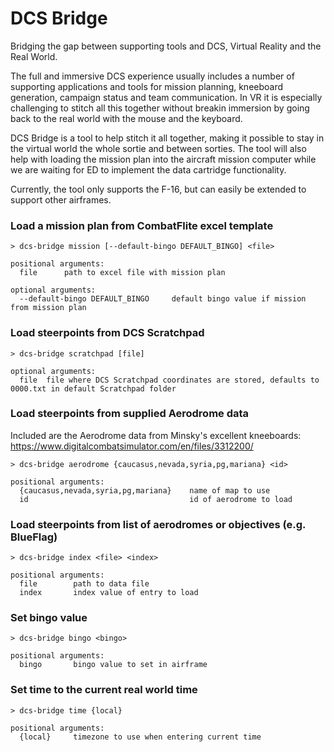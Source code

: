 # DCS Bridge
Bridging the gap between supporting tools and DCS, Virtual Reality and the Real World.

The full and immersive DCS experience usually includes a number of supporting applications and tools for
mission planning, kneeboard generation, campaign status and team communication.
In VR it is especially challenging to stitch all this together without breakin immersion by going back to
the real world with the mouse and the keyboard.

DCS Bridge is a tool to help stitch it all together, making it possible to stay in the virtual world
the whole sortie and between sorties. The tool will also help with loading the mission plan into the
aircraft mission computer while we are waiting for ED to implement the data cartridge functionality.

Currently, the tool only supports the F-16, but can easily be extended to support other airframes.

### Load a mission plan from CombatFlite excel template
```
> dcs-bridge mission [--default-bingo DEFAULT_BINGO] <file>

positional arguments:
  file      path to excel file with mission plan

optional arguments:
  --default-bingo DEFAULT_BINGO     default bingo value if mission from mission plan
```

### Load steerpoints from DCS Scratchpad
```
> dcs-bridge scratchpad [file]

optional arguments:
  file  file where DCS Scratchpad coordinates are stored, defaults to 0000.txt in default Scratchpad folder
```

### Load steerpoints from supplied Aerodrome data
Included are the Aerodrome data from Minsky's excellent kneeboards: https://www.digitalcombatsimulator.com/en/files/3312200/
```
> dcs-bridge aerodrome {caucasus,nevada,syria,pg,mariana} <id>

positional arguments:
  {caucasus,nevada,syria,pg,mariana}    name of map to use
  id                                    id of aerodrome to load
```

### Load steerpoints from list of aerodromes or objectives (e.g. BlueFlag)
```
> dcs-bridge index <file> <index>

positional arguments:
  file        path to data file
  index       index value of entry to load
```

### Set bingo value
```
> dcs-bridge bingo <bingo>

positional arguments:
  bingo       bingo value to set in airframe
```

### Set time to the current real world time
```
> dcs-bridge time {local}

positional arguments:
  {local}     timezone to use when entering current time
```
